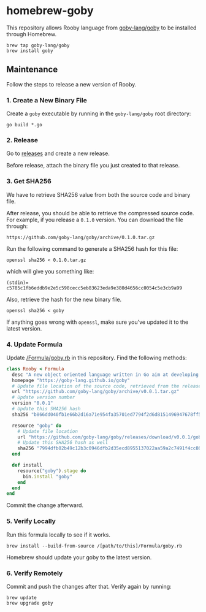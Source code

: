 # homebrew-goby

This repository allows Rooby language from [goby-lang/goby](https://github.com/goby-lang/goby) to be installed through Homebrew.

```
brew tap goby-lang/goby
brew install goby
```

## Maintenance

Follow the steps to release a new version of Rooby.

### 1. Create a New Binary File

Create a `goby` executable by running in the `goby-lang/goby` root directory:

```
go build *.go
```

### 2. Release

Go to [releases](https://github.com/goby-lang/goby/releases) and create a new release.

Before release, attach the binary file you just created to that release.

### 3. Get SHA256

We have to retrieve SHA256 value from both the source code and binary file.

After release, you should be able to retrieve the compressed source code. For example, if you release a `0.1.0` version. You can download the file through:

```
https://github.com/goby-lang/goby/archive/0.1.0.tar.gz
```

Run the following command to generate a SHA256 hash for this file:

```
openssl sha256 < 0.1.0.tar.gz
```

which will give you something like:

```
(stdin)= c5785c1fb6eddb9e2e5c598cecc5eb83623eda9e380d4656cc0054c5e3cb9a99
```

Also, retrieve the hash for the new binary file.

```
openssl sha256 < goby
```

If anything goes wrong with `openssl`, make sure you've updated it to the latest version.

### 4. Update Formula

Update [/Formula/goby.rb](https://github.com/goby-lang/homebrew-goby/blob/master/Formula/goby.rb) in this repository. Find the following methods:

```ruby
class Rooby < Formula
  desc "A new object oriented language written in Go aim at developing microservice efficiently."
  homepage "https://goby-lang.github.io/goby"
  # Update file location of the source code, retrieved from the release page
  url "https://github.com/goby-lang/goby/archive/v0.0.1.tar.gz"
  # Update version number
  version "0.0.1"
  # Update this SHA256 hash
  sha256 "b866dd040fb1e66b2d16a71e954fa35701ed7794f2d6d8151496947678ff5461"

  resource "goby" do
    # Update file location
    url "https://github.com/goby-lang/goby/releases/download/v0.0.1/goby"
    # Update this SHA256 hash as well
    sha256 "7994dfb02b49c12b3c0946dfb2d35ecd8955137022aa59a2c7491f4cc86b1f4a"
  end

  def install
    resource("goby").stage do
      bin.install "goby"
    end
  end
end
```

Commit the change afterward.

### 5. Verify Locally

Run this formula locally to see if it works.

```
brew install --build-from-source /[path/to/this]/Formula/goby.rb
```

Homebrew should update your goby to the latest version.

### 6. Verify Remotely

Commit and push the changes after that. Verify again by running:

```
brew update
brew upgrade goby
```
